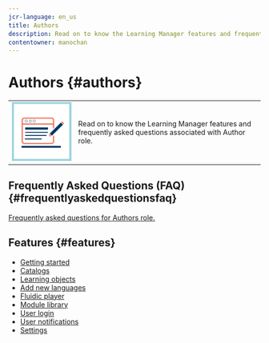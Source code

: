 ```yaml
---
jcr-language: en_us
title: Authors
description: Read on to know the Learning Manager features and frequently asked questions associated with Author role.
contentowner: manochan
---
```



# Authors {#authors}

<table> 
 <tbody>
  <tr> 
   <td><img src="assets/authors2.png"></td> 
   <td><p>Read on to know the Learning Manager features and frequently asked questions associated with Author role. </p></td> 
  </tr> 
 </tbody>
</table>

## Frequently Asked Questions (FAQ) {#frequentlyaskedquestionsfaq}

[Frequently asked questions for Authors role.](authors/frequently-asked-questions-for-authors.md)

## Features {#features}

* [Getting started](authors/feature-summary/getting-started-author.md)
* [Catalogs](authors/feature-summary/catalogs.md)
* [Learning objects](authors/feature-summary/courses.md)
* [Add new languages](authors/feature-summary/add-new-language-learning-objects.md)
* [Fluidic player](authors/feature-summary/fluidic-player.md)
* [Module library](authors/feature-summary/module-library.md)
* [User login](authors/feature-summary/user-login.md)
* [User notifications](authors/feature-summary/user-notifications.md)
* [Settings](authors/feature-summary/settings.md)

